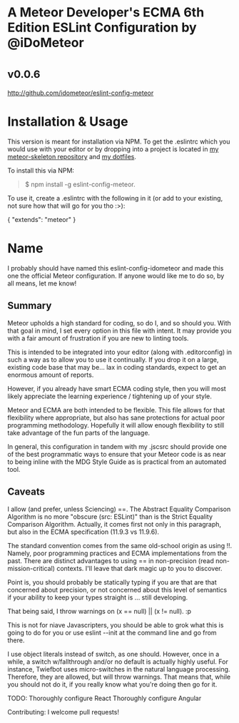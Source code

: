 # A Meteor Developer's ECMA 6th Edition ESLint Configuration by @iDoMeteor
# <small>v0.0.6</small>

http://github.com/idometeor/eslint-config-meteor

# Installation & Usage

This version is meant for installation via NPM.  To get the .eslintrc which
you would use with your editor or by dropping into a project is located in
[my meteor-skeleton repository](https://github.com/iDoMeteor/meteor-skeleton/)
and [my dotfiles](https://github.com/iDoMeteor/meteor-vim-dotfiles/).

To install this via NPM:

>$ npm install -g eslint-config-meteor.

To use it, create a .eslintrc with the following in it (or add to your existing,
not sure how that will go for you tho :>):

  {
    "extends": "meteor"
  }

# Name

I probably should have named this eslint-config-idometeor and made this one
the official Meteor configuration.  If anyone would like me to do so, by
all means, let me know!

## Summary

Meteor upholds a high standard for coding, so do I, and so should you.
With that goal in mind, I set every option in this file with intent.  It
may provide you with a fair amount of frustration if you are new to linting
tools.

This is intended to be integrated into your editor (along with .editorconfig)
in such a way as to allow you to use it continually.  If you drop it on a
large, existing code base that may be... lax in coding standards, expect to
get an enormous amount of reports.

However, if you already have smart ECMA coding style, then you will most
likely appreciate the learning experience / tightening up of your style.

Meteor and ECMA are both intended to be flexible.  This file allows for that
flexibility where appropriate, but also has sane protections for actual
poor programming methodology.  Hopefully it will allow enough flexibility
to still take advantage of the fun parts of the language.

In general, this configuration in tandem with my .jscsrc should provide
one of the best programmatic ways to ensure that your Meteor code is as
near to being inline with the MDG Style Guide as is practical from an
automated tool.

## Caveats

I allow (and prefer, unless Sciencing) ==.  The Abstract Equality
Comparison Algorithm is no more "obscure (src: ESLint)" than is the
Strict Equality Comparison Algorithm.  Actually, it comes first not only
in this paragraph, but also in the ECMA specification (11.9.3 vs 11.9.6).

The standard convention comes from the same old-school origin as using !!.
Namely, poor programming practices and ECMA implementations from the past.
There are distinct advantages to using == in non-precision (read
non-mission-critical) contexts.  I'll leave that dark magic up to you to
discover.

Point is, you should probably be statically typing if you are that are that
concerned about precision, or not concerned about this level of semantics if
your ability to keep your types straight is ... still developing.

That being said, I throw warnings on (x == null) || (x != null). :p

This is not for niave Javascripters, you should be able to
grok what this is going to do for you or use eslint --init at the command
line and go from there.

I use object literals instead of switch, as one should.  However, once in
a while, a switch w/fallthrough and/or no default is actually highly useful.
For instance, Twiefbot uses micro-switches in the natural language
processing.  Therefore, they are allowed, but will throw warnings.  That
means that, while you should not do it, if you really know what you're doing
then go for it.

TODO:
   Thoroughly configure React
   Thoroughly configure Angular

Contributing:
   I welcome pull requests!

